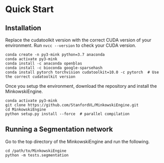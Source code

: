 # Quick Start

## Installation

Replace the cudatoolkit version with the correct CUDA version of your environment. Run `nvcc --version` to check your CUDA version.

```
conda create -n py3-mink python=3.7 anaconda
conda activate py3-mink
conda install -c anaconda openblas
conda install -c bioconda google-sparsehash
conda install pytorch torchvision cudatoolkit=10.0 -c pytorch  # Use the correct cudatoolkit version
```

Once you setup the environment, download the repository and install the MinkowskiEngine.

```
conda activate py3-mink
git clone https://github.com/StanfordVL/MinkowskiEngine.git
cd MinkowskiEngine
python setup.py install --force  # parallel compilation
```

## Running a Segmentation network

Go to the top directory of the MinkowskiEngine and run the following.

```
cd /path/to/MinkowskiEngine
python -m tests.segmentation
```
